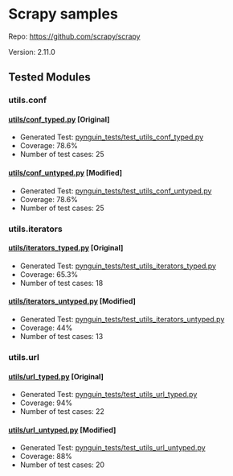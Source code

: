 # Scrapy samples

Repo: https://github.com/scrapy/scrapy

Version: 2.11.0

## Tested Modules

### utils.conf

#### [utils/conf_typed.py](utils/conf_typed.py) [Original]

- Generated Test: [pynguin_tests/test_utils_conf_typed.py](pynguin_tests/test_utils_conf_typed.py)
- Coverage: 78.6%
- Number of test cases: 25

#### [utils/conf_untyped.py](utils/conf_untyped.py) [Modified]

- Generated Test: [pynguin_tests/test_utils_conf_untyped.py](pynguin_tests/test_utils_conf_untyped.py)
- Coverage: 78.6%
- Number of test cases: 25

### utils.iterators

#### [utils/iterators_typed.py](utils/iterators_typed.py) [Original]

- Generated Test: [pynguin_tests/test_utils_iterators_typed.py](pynguin_tests/test_utils_iterators_typed.py)
- Coverage: 65.3%
- Number of test cases: 18

#### [utils/iterators_untyped.py](utils/iterators_untyped.py) [Modified]

- Generated Test: [pynguin_tests/test_utils_iterators_untyped.py](pynguin_tests/test_utils_iterators_untyped.py)
- Coverage: 44%
- Number of test cases: 13

### utils.url

#### [utils/url_typed.py](utils/url_typed.py) [Original]

- Generated Test: [pynguin_tests/test_utils_url_typed.py](pynguin_tests/test_utils_url_typed.py)
- Coverage: 94%
- Number of test cases: 22

#### [utils/url_untyped.py](utils/url_untyped.py) [Modified]

- Generated Test: [pynguin_tests/test_utils_url_untyped.py](pynguin_tests/test_utils_url_untyped.py)
- Coverage: 88%
- Number of test cases: 20
